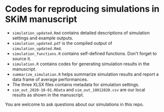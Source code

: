 # Codes for reproducing simulations in SKiM manuscript

* `simulation_updated.Rmd` contains detailed descriptions of simulation settings and example outputs.
* `simulation_updated.pdf` is the compiled output of `simulation_updated.Rmd`.
* `simulation_functions.R` contains self-defined functions. Don't forget to source it.
* `simulation.R` contains codes for generating simulation results in the manuscript.
* `summarize_simulation.R` helps summarize simulation results and report a data frame of average performances.
* The three XLSX files contains metadata for simulation settings.
*  `sim_out_2020-10-01.RData` and `sim_out_10012020.csv` are our local results as shown in the manuscript.

You are welcome to ask questions about our simulations in this repo.
